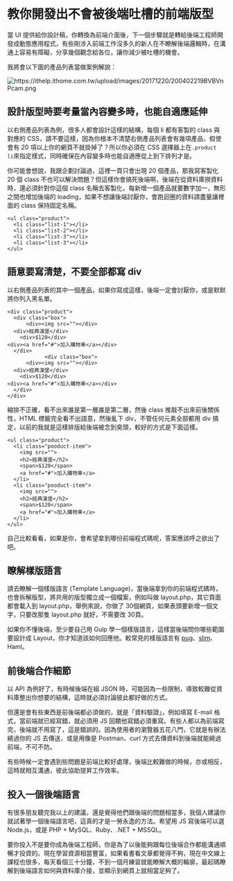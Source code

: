 # 教你開發出不會被後端吐槽的前端版型

當 UI 提供給你設計稿，你轉換為前端介面後，下一個步驟就是轉給後端工程師開發成動態應用程式，有些剛涉入前端工作沒多久的新人在不瞭解後端邏輯時，在溝通上容易有障礙，分享幾個觀念給各位，讓你減少被吐槽的機會。

我將會以下圖的產品列表當做案例解說：

![](https://ithelp.ithome.com.tw/upload/images/20171220/200402219BVBVnPcam.png "https://ithelp.ithome.com.tw/upload/images/20171220/200402219BVBVnPcam.png")

## 設計版型時要考量當內容變多時，也能自適應延伸

以右側產品列表為例，很多人都會設計這樣的結構，每個 li 都有客製的 class 與對應的 CSS，請不要這樣，因為你根本不清楚右側產品列表會有幾項產品，假使會有 20 項以上你的網頁不就掛掉了？所以你必須在 CSS 選擇器上在`.product li`來指定樣式，同時確保在內容變多時也能自適應從上到下排列才是。

你可能會想說，我跟企劃討論過，這裡一頁只會出現 20 個產品，那我寫客製化 20 個 class 不也可以解決問題？但這樣你會搞死後端啊，後端在從資料庫撈資料時，還必須針對你這個 class 名稱去客製化，每新增一個產品就要數字加一，無形之間也增加後端的 loading，如果不想讓後端討厭你，會跑迴圈的資料請盡量讓裡面的 class 保持固定名稱。

```
<ul class="product">
  <li class="list-1"></li>
  <li class="list-2"></li>
  <li class="list-3"></li>
  <li class="list-3"></li>
</ul>
```

## 語意要寫清楚，不要全部都寫 div

以右側產品列表的其中一個產品，如果你寫成這樣，後端一定會討厭你，或是默默將你列入黑名單。

```
<div class="product">
  <div class="box">
      <div><img src=""></div>
  <div>經典漢堡</div>
    <div>$120</div>
<div><a href="#">加入購物車</a></div>
  </div>
            <div class="box">
      <div><img src=""></div>
  <div>經典漢堡</div>
    <div>$120</div>
<div><a href="#">加入購物車</a></div>
  </div>
</div>
```

縮排不正確，看不出來誰是第一層誰是第二層，然後 class 推敲不出來前後關係性，HTML 標籤完全看不出語意，然後亂下 div，不管任何元素全部都用 div 搞定，以前的我就是這樣排版給後端被念到臭頭，較好的方式是下面這樣。

```
<ul class="product">
  <li class="pooduct-item">
    <img src="">
    <h2>經典漢堡</h2>
    <span>$120</span>
    <a href="#">加入購物車</a>
  </li>
  <li class="pooduct-item">
    <img src="">
    <h2>經典漢堡</h2>
    <span>$120</span>
    <a href="#">加入購物車</a>
  </li>
</ul>
```

自己比較看看，如果是你，會希望拿到哪份前端程式碼呢，答案應該呼之欲出了吧。

## 瞭解樣版語言

請去瞭解一個樣版語言 \(Template Language\)，當後端拿到你的前端程式碼時，也會拆解版型，將共用的版型獨立成一個檔案，例如叫做 layout.php，其它頁面都會載入到 layout.php，舉例來說，你做了 30個網頁，如果表頭要新增一個文字，只要改那隻 layout.php 就好，不需要改 30頁。

如果你不懂後端，至少要自己用 Gulp 學一個樣版語言，這樣當後端問你哪些範圍要設計成 Layout，你才知道該如何回應他。較常見的樣版語言有 [pug](https://pugjs.org/api/getting-started.html)、[slim](http://slim-lang.com/)、Haml。

## 前後端合作細節

以 API 為例好了，有時候後端在組 JSON 時，可能因為一些限制，導致較難從資料庫整出你想要的結構，這時就必須討論彼此都好做的方式。

但還是會有些東西是前後端都必須做的，就是「資料驗證」，例如填寫 E-mail 格式，當前端就已經寫錯，就必須用 JS 回饋他寫錯必須重寫。有些人都以為前端寫完，後端就不用寫了，這是錯誤的。因為使用者的瀏覽器五花八門，它就是有辦法繞過你的 JS 去傳送，或是用像是 Postman、curl 方式去傳資料到後端就能繞過前端，不可不防。

有些時候一定會遇到些問題是前端比較好處理，後端比較難做的時候，亦或相反，這時就相互溝通，彼此協助提昇工作效率。

## 投入一個後端語言

有很多朋友聽完我以上的建議，還是覺得他們跟後端的問題相當多，我個人建議你就試著學一個後端語言吧，這真的才是一勞永逸的方法。希望用 JS 寫後端可以選 Node.js，或是 PHP + MySQL、Ruby、.NET + MSSQL。

要你投入不是要你成為後端工程師，你是為了以後能夠跟每位後端合作都能溝通順暢才投資的。現在學習資源相當豐富，如果看書看文章都覺得不夠，現在中文線上課程也很多，每天看個三十分鐘，不到一個月練習就能瞭解大概的輪廓，最起碼瞭解到後端語言如何與資料庫介接，並顯示到網頁上就相當足夠了。

